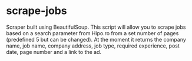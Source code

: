 # scrape-jobs
Scraper built using BeautifulSoup.
This script will allow you to scrape jobs based on a search parameter from Hipo.ro from a set number of pages (predefined 5 but can be changed).
At the moment it returns the company name, job name, company address, job type, required experience, post date, page number and a link to the ad.
